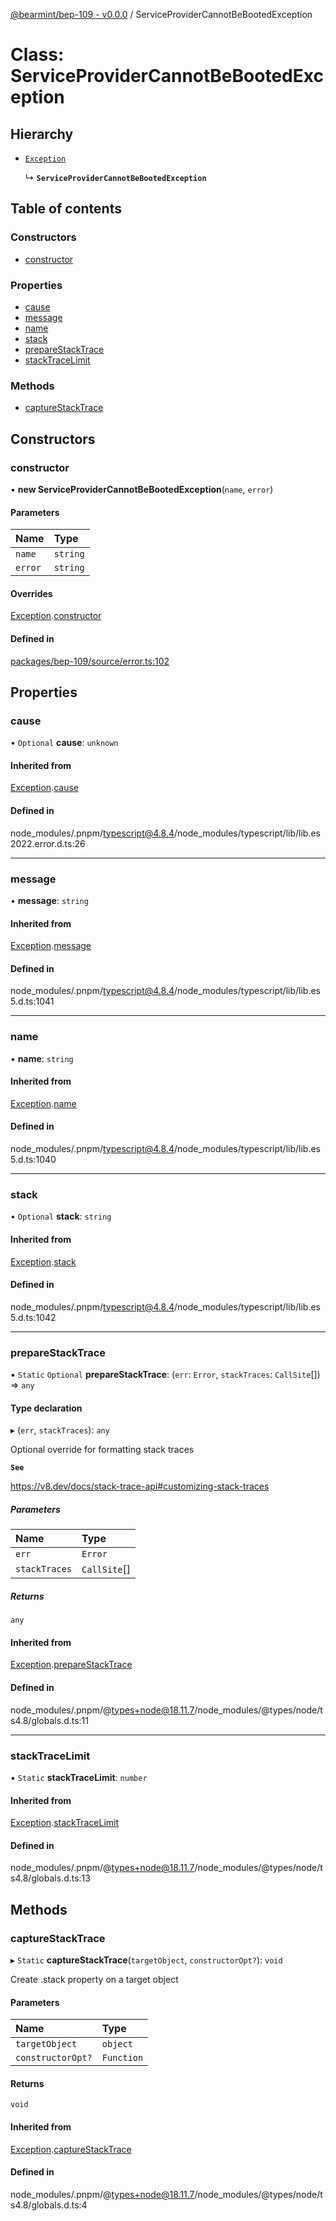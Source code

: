 [@bearmint/bep-109 - v0.0.0](../README.md) / ServiceProviderCannotBeBootedException

# Class: ServiceProviderCannotBeBootedException

## Hierarchy

- [`Exception`](Exception.md)

  ↳ **`ServiceProviderCannotBeBootedException`**

## Table of contents

### Constructors

- [constructor](ServiceProviderCannotBeBootedException.md#constructor)

### Properties

- [cause](ServiceProviderCannotBeBootedException.md#cause)
- [message](ServiceProviderCannotBeBootedException.md#message)
- [name](ServiceProviderCannotBeBootedException.md#name)
- [stack](ServiceProviderCannotBeBootedException.md#stack)
- [prepareStackTrace](ServiceProviderCannotBeBootedException.md#preparestacktrace)
- [stackTraceLimit](ServiceProviderCannotBeBootedException.md#stacktracelimit)

### Methods

- [captureStackTrace](ServiceProviderCannotBeBootedException.md#capturestacktrace)

## Constructors

### constructor

• **new ServiceProviderCannotBeBootedException**(`name`, `error`)

#### Parameters

| Name | Type |
| :------ | :------ |
| `name` | `string` |
| `error` | `string` |

#### Overrides

[Exception](Exception.md).[constructor](Exception.md#constructor)

#### Defined in

[packages/bep-109/source/error.ts:102](https://github.com/bearmint/bearmint/blob/main/packages/bep-109/source/error.ts#L102)

## Properties

### cause

• `Optional` **cause**: `unknown`

#### Inherited from

[Exception](Exception.md).[cause](Exception.md#cause)

#### Defined in

node_modules/.pnpm/typescript@4.8.4/node_modules/typescript/lib/lib.es2022.error.d.ts:26

___

### message

• **message**: `string`

#### Inherited from

[Exception](Exception.md).[message](Exception.md#message)

#### Defined in

node_modules/.pnpm/typescript@4.8.4/node_modules/typescript/lib/lib.es5.d.ts:1041

___

### name

• **name**: `string`

#### Inherited from

[Exception](Exception.md).[name](Exception.md#name)

#### Defined in

node_modules/.pnpm/typescript@4.8.4/node_modules/typescript/lib/lib.es5.d.ts:1040

___

### stack

• `Optional` **stack**: `string`

#### Inherited from

[Exception](Exception.md).[stack](Exception.md#stack)

#### Defined in

node_modules/.pnpm/typescript@4.8.4/node_modules/typescript/lib/lib.es5.d.ts:1042

___

### prepareStackTrace

▪ `Static` `Optional` **prepareStackTrace**: (`err`: `Error`, `stackTraces`: `CallSite`[]) => `any`

#### Type declaration

▸ (`err`, `stackTraces`): `any`

Optional override for formatting stack traces

**`See`**

https://v8.dev/docs/stack-trace-api#customizing-stack-traces

##### Parameters

| Name | Type |
| :------ | :------ |
| `err` | `Error` |
| `stackTraces` | `CallSite`[] |

##### Returns

`any`

#### Inherited from

[Exception](Exception.md).[prepareStackTrace](Exception.md#preparestacktrace)

#### Defined in

node_modules/.pnpm/@types+node@18.11.7/node_modules/@types/node/ts4.8/globals.d.ts:11

___

### stackTraceLimit

▪ `Static` **stackTraceLimit**: `number`

#### Inherited from

[Exception](Exception.md).[stackTraceLimit](Exception.md#stacktracelimit)

#### Defined in

node_modules/.pnpm/@types+node@18.11.7/node_modules/@types/node/ts4.8/globals.d.ts:13

## Methods

### captureStackTrace

▸ `Static` **captureStackTrace**(`targetObject`, `constructorOpt?`): `void`

Create .stack property on a target object

#### Parameters

| Name | Type |
| :------ | :------ |
| `targetObject` | `object` |
| `constructorOpt?` | `Function` |

#### Returns

`void`

#### Inherited from

[Exception](Exception.md).[captureStackTrace](Exception.md#capturestacktrace)

#### Defined in

node_modules/.pnpm/@types+node@18.11.7/node_modules/@types/node/ts4.8/globals.d.ts:4
